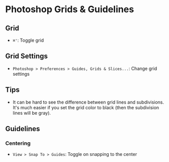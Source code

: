 # Photoshop Grids & Guidelines

## Grid

- `⌘'`: Toggle grid

## Grid Settings

- `Photoshop > Preferences > Guides, Grids & Slices...`: Change grid settings

## Tips

- It can be hard to see the difference between grid lines and subdivisions. It's much easier if you set the grid color to black (then the subdivision lines will be gray).

## Guidelines

### Centering

- `View > Snap To > Guides`: Toggle on snapping to the center
